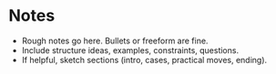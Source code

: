 
# Notes
- Rough notes go here. Bullets or freeform are fine.
- Include structure ideas, examples, constraints, questions.
- If helpful, sketch sections (intro, cases, practical moves, ending).

